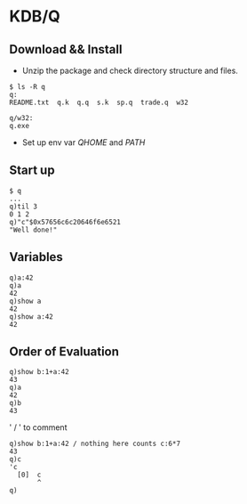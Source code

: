 # KDB/Q

## Download && Install
   * Unzip the package and check directory structure and files.
```
$ ls -R q
q:
README.txt  q.k  q.q  s.k  sp.q  trade.q  w32

q/w32:
q.exe

```
   * Set up env var _QHOME_ and _PATH_

## Start up
```
$ q
...
q)til 3
0 1 2
q)"c"$0x57656c6c20646f6e6521
"Well done!"
```
## Variables
```
q)a:42
q)a
42
q)show a
42
q)show a:42
42
```
## Order of Evaluation
```
q)show b:1+a:42
43
q)a
42
q)b
43
```
' / ' to comment 
```
q)show b:1+a:42 / nothing here counts c:6*7
43
q)c
'c
  [0]  c
       ^
q)
```
